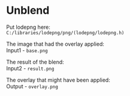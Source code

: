 # Unblend
  
  
Put lodepng here:  
`C:/libraries/lodepng/png/(lodepng/lodepng.h)`  

The image that had the overlay applied:  
Input1 - `base.png`  

The result of the blend:  
Input2 - `result.png`  
  
The overlay that might have been applied:  
Output - `overlay.png`  